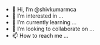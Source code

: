 - 👋 Hi, I’m @shivkumarmca
- 👀 I’m interested in ...
- 🌱 I’m currently learning ...
- 💞️ I’m looking to collaborate on ...
- 📫 How to reach me ...

<!---
shivkumarmca/shivkumarmca is a ✨ special ✨ repository because its `README.md` (this file) appears on your GitHub profile.
You can click the Preview link to take a look at your changes.
--->
